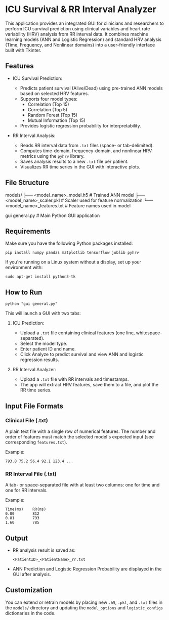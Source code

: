 
ICU Survival & RR Interval Analyzer
===================================

This application provides an integrated GUI for clinicians and researchers to perform ICU survival prediction using clinical variables and heart rate variability (HRV) analysis from RR interval data. It combines machine learning models (ANN and Logistic Regression) and standard HRV analysis (Time, Frequency, and Nonlinear domains) into a user-friendly interface built with Tkinter.

Features
--------

- ICU Survival Prediction:
  - Predicts patient survival (Alive/Dead) using pre-trained ANN models based on selected HRV features.
  - Supports four model types:
    - Correlation (Top 15)
    - Correlation (Top 5)
    - Random Forest (Top 15)
    - Mutual Information (Top 15)
  - Provides logistic regression probability for interpretability.

- RR Interval Analysis:
  - Reads RR interval data from `.txt` files (space- or tab-delimited).
  - Computes time-domain, frequency-domain, and nonlinear HRV metrics using the `pyhrv` library.
  - Saves analysis results to a new `.txt` file per patient.
  - Visualizes RR time series in the GUI with interactive plots.

File Structure
--------------

models/
├── <model_name>_model.h5         # Trained ANN model
├── <model_name>_scaler.pkl       # Scaler used for feature normalization
└── <model_name>_features.txt     # Feature names used in model

gui general.py                    # Main Python GUI application

Requirements
------------

Make sure you have the following Python packages installed:

    pip install numpy pandas matplotlib tensorflow joblib pyhrv

If you're running on a Linux system without a display, set up your environment with:

    sudo apt-get install python3-tk

How to Run
----------

    python "gui general.py"

This will launch a GUI with two tabs:

1. ICU Prediction: 
   - Upload a `.txt` file containing clinical features (one line, whitespace-separated).
   - Select the model type.
   - Enter patient ID and name.
   - Click Analyze to predict survival and view ANN and logistic regression results.

2. RR Interval Analyzer:
   - Upload a `.txt` file with RR intervals and timestamps.
   - The app will extract HRV features, save them to a file, and plot the RR time series.

Input File Formats
------------------

### Clinical File (.txt)

A plain text file with a single row of numerical features. The number and order of features must match the selected model's expected input (see corresponding `features.txt`).

Example:

    793.8 75.2 56.4 92.1 123.4 ...

### RR Interval File (.txt)

A tab- or space-separated file with at least two columns: one for time and one for RR intervals.

Example:

    Time(ms)    RR(ms)
    0.00        812
    0.81        793
    1.60        785

Output
------

- RR analysis result is saved as:

      <PatientID>_<PatientName>_rr.txt

- ANN Prediction and Logistic Regression Probability are displayed in the GUI after analysis.

Customization
-------------

You can extend or retrain models by placing new `.h5`, `.pkl`, and `.txt` files in the `models/` directory and updating the `model_options` and `logistic_configs` dictionaries in the code.
